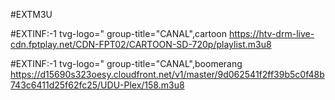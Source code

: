 #EXTM3U

#EXTINF:-1 tvg-logo=" group-title="CANAL",cartoon https://htv-drm-live-cdn.fptplay.net/CDN-FPT02/CARTOON-SD-720p/playlist.m3u8

#EXTINF:-1 tvg-logo=" group-title="CANAL",boomerang https://d15690s323oesy.cloudfront.net/v1/master/9d062541f2ff39b5c0f48b743c6411d25f62fc25/UDU-Plex/158.m3u8
